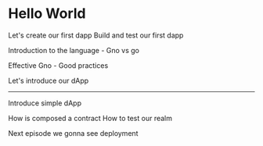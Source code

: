 # Hello World
Let's create our first dapp
Build and test our first dapp

Introduction to the language - Gno vs go

Effective Gno - Good practices

Let's introduce our dApp


---
Introduce simple dApp

How is composed a contract
How to test our realm


Next episode we gonna see deployment